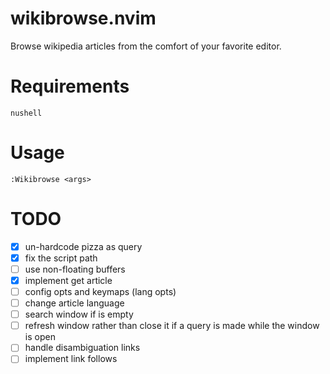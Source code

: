 # wikibrowse.nvim

Browse wikipedia articles from the comfort of your favorite editor.

# Requirements

`nushell`

# Usage

```vim
:Wikibrowse <args>
```

# TODO

- [x] un-hardcode pizza as query
- [x] fix the script path
- [ ] use non-floating buffers
- [x] implement get article
- [ ] config opts and keymaps (lang opts)
- [ ] change article language
- [ ] search window if <args> is empty
- [ ] refresh window rather than close it if a query is made while the window is open
- [ ] handle disambiguation links
- [ ] implement link follows
